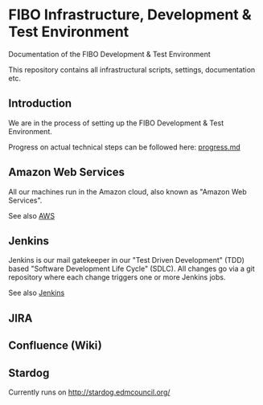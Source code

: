 # FIBO Infrastructure, Development & Test Environment

Documentation of the FIBO Development & Test Environment

This repository contains all infrastructural scripts, settings, documentation etc.

## Introduction

We are in the process of setting up the FIBO Development & Test Environment.

Progress on actual technical steps can be followed here: [progress.md](progress.md)

## Amazon Web Services

All our machines run in the Amazon cloud, also known as "Amazon Web Services".

See also [AWS](./aws/README.md)

## Jenkins

Jenkins is our mail gatekeeper in our "Test Driven Development" (TDD) based "Software Development Life Cycle" (SDLC). All changes go via a git repository where each change triggers one or more Jenkins jobs.

See also [Jenkins](./jenkins/README.md)

## JIRA


## Confluence (Wiki)

## Stardog

Currently runs on http://stardog.edmcouncil.org/


